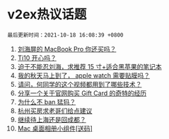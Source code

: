 # v2ex热议话题

`最后更新时间：2021-10-18 16:08:39 +0800`

1. [刘海屏的 MacBook Pro 你还买吗？](https://www.v2ex.com/t/808438)
1. [Ti10 开心吗？](https://www.v2ex.com/t/808415)
1. [迫于不能忍刘海，求推荐 15 寸+适合黑苹果的笔记本](https://www.v2ex.com/t/808439)
1. [我的秋天马上到了， apple watch 需要贴膜吗？](https://www.v2ex.com/t/808435)
1. [请问，何同学的这个视频都用到了哪些技术？](https://www.v2ex.com/t/808412)
1. [分享一个关于官网购买 Gift Card 的奇特的经历](https://www.v2ex.com/t/808408)
1. [为什么不 ban 猛犸？](https://www.v2ex.com/t/808441)
1. [杭州买房求老哥们给点建议](https://www.v2ex.com/t/808481)
1. [继续待上海还是回成都？](https://www.v2ex.com/t/808494)
1. [Mac 桌面相册小组件[送码]](https://www.v2ex.com/t/808492)

